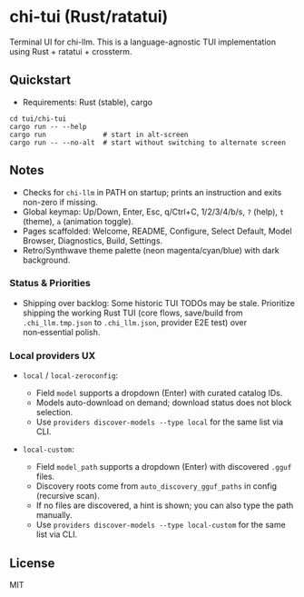 # chi-tui (Rust/ratatui)

Terminal UI for chi-llm. This is a language-agnostic TUI implementation using Rust + ratatui + crossterm.

## Quickstart

- Requirements: Rust (stable), cargo

```
cd tui/chi-tui
cargo run -- --help
cargo run              # start in alt-screen
cargo run -- --no-alt  # start without switching to alternate screen
```

## Notes
- Checks for `chi-llm` in PATH on startup; prints an instruction and exits non-zero if missing.
- Global keymap: Up/Down, Enter, Esc, q/Ctrl+C, 1/2/3/4/b/s, `?` (help), `t` (theme), `a` (animation toggle).
- Pages scaffolded: Welcome, README, Configure, Select Default, Model Browser, Diagnostics, Build, Settings.
- Retro/Synthwave theme palette (neon magenta/cyan/blue) with dark background.

### Status & Priorities

- Shipping over backlog: Some historic TUI TODOs may be stale. Prioritize shipping the working Rust TUI (core flows, save/build from `.chi_llm.tmp.json` to `.chi_llm.json`, provider E2E test) over non‑essential polish.

### Local providers UX

- `local` / `local-zeroconfig`:
  - Field `model` supports a dropdown (Enter) with curated catalog IDs.
  - Models auto-download on demand; download status does not block selection.
  - Use `providers discover-models --type local` for the same list via CLI.

- `local-custom`:
  - Field `model_path` supports a dropdown (Enter) with discovered `.gguf` files.
  - Discovery roots come from `auto_discovery_gguf_paths` in config (recursive scan).
  - If no files are discovered, a hint is shown; you can also type the path manually.
  - Use `providers discover-models --type local-custom` for the same list via CLI.

## License
MIT
